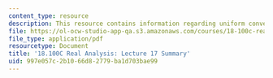 ```yaml
---
content_type: resource
description: This resource contains information regarding uniform convergence of derivatives.
file: https://ol-ocw-studio-app-qa.s3.amazonaws.com/courses/18-100c-real-analysis-fall-2012/997e057c2b1066d82779ba1d703bae99_MIT18_100CF12_l17sum.pdf
file_type: application/pdf
resourcetype: Document
title: '18.100C Real Analysis: Lecture 17 Summary'
uid: 997e057c-2b10-66d8-2779-ba1d703bae99
---
```

